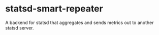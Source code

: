 statsd-smart-repeater
=====================

A backend for statsd that aggregates and sends metrics out to another statsd server.
